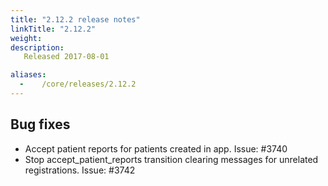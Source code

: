 ```yaml
---
title: "2.12.2 release notes"
linkTitle: "2.12.2"
weight:
description: 
   Released 2017-08-01

aliases:
  -    /core/releases/2.12.2
---
```


## Bug fixes

- Accept patient reports for patients created in app. Issue: #3740
- Stop accept_patient_reports transition clearing messages for unrelated registrations. Issue: #3742
